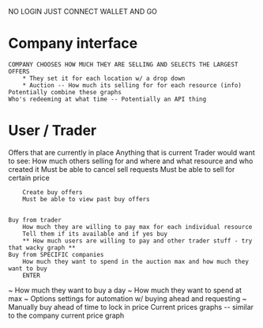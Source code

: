 NO LOGIN JUST CONNECT WALLET AND GO 

# Company interface
	COMPANY CHOOSES HOW MUCH THEY ARE SELLING AND SELECTS THE LARGEST OFFERS
		* They set it for each location w/ a drop down
		* Auction -- How much its selling for for each resource (info) Potentially combine these graphs
	Who's redeeming at what time -- Potentially an API thing

 
# User / Trader
Offers that are currently in place 
Anything that is current
	Trader would want to see:
		How much others selling for and where and what resource and who created it 
		Must be able to cancel sell requests
		Must be able to sell for certain price 

		Create buy offers 
		Must be able to view past buy offers
		

	Buy from trader
		How much they are willing to pay max for each individual resource  
		Tell them if its available and if yes buy
		** How much users are willing to pay and other trader stuff - try that wacky graph **
	Buy from SPECIFIC companies 
		How much they want to spend in the auction max and how much they want to buy
		ENTER
~		How much they want to buy a day
~		How much they want to spend at max 
~	Options settings for automation w/ buying ahead and requesting 
~	Manually buy ahead of time to lock in price
	Current prices graphs -- similar to the company current price graph

	 
	
